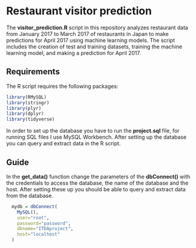 # Restaurant visitor prediction

The **visitor_prediction.R** script in this repository analyzes restaurant data from January 2017 to March 2017 of restaurants in Japan to make predictions for April 2017 using machine learning models. The script includes the creation of test and training datasets, training the machine learning model, and making a prediction for April 2017.

## Requirements

The R script requires the following packages:

```r
library(RMySQL)
library(stringr)
library(plyr)
library(dplyr)
library(tidyverse)
```

In order to set up the database you have to run the **project.sql** file, for running SQL files I use MySQL Workbench. After setting up the database you can query and extract data in the R script.

## Guide

In the **get_data()** function change the parameters of the **dbConnect()** with the credentials to access the database, the name of the database and the host. After setting these up you should be able to query and extract data from the database.

```r
  mydb = dbConnect(
    MySQL(), 
    user="root",
    password="password",
    dbname="ITDAproject",
    host="localhost"
  )
```
